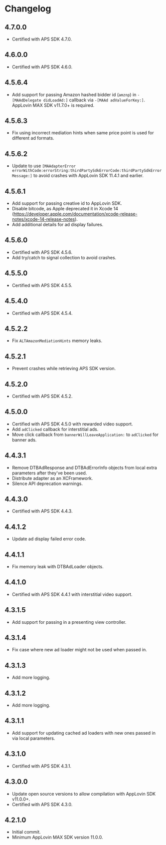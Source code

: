 # Changelog

## 4.7.0.0
* Certified with APS SDK 4.7.0.

## 4.6.0.0
* Certified with APS SDK 4.6.0.

## 4.5.6.4
* Add support for passing Amazon hashed bidder id (`amznp`) in `-[MAAdDelegate didLoadAd:]` callback via `-[MAAd adValueForKey:]`. AppLovin MAX SDK v11.7.0+ is required.

## 4.5.6.3
* Fix using incorrect mediation hints when same price point is used for different ad formats.

## 4.5.6.2
* Update to use `[MAAdapterError errorWithCode:errorString:thirdPartySdkErrorCode:thirdPartySdkErrorMessage:]` to avoid crashes with AppLovin SDK 11.4.1 and earlier.

## 4.5.6.1
* Add support for passing creative id to AppLovin SDK.
* Disable bitcode, as Apple deprecated it in Xcode 14 (https://developer.apple.com/documentation/xcode-release-notes/xcode-14-release-notes).
* Add additional details for ad display failures. 

## 4.5.6.0
* Certified with APS SDK 4.5.6. 
* Add try/catch to signal collection to avoid crashes.

## 4.5.5.0
* Certified with APS SDK 4.5.5.

## 4.5.4.0
* Certified with APS SDK 4.5.4.

## 4.5.2.2
* Fix `ALTAmazonMediationHints` memory leaks.

## 4.5.2.1
* Prevent crashes while retrieving APS SDK version.

## 4.5.2.0
* Certified with APS SDK 4.5.2.

## 4.5.0.0
* Certified with APS SDK 4.5.0 with rewarded video support.
* Add `adClicked` callback for interstitial ads.
* Move click callback from `bannerWillLeaveApplication:` to `adClicked` for banner ads.

## 4.4.3.1
* Remove DTBAdResponse and DTBAdErrorInfo objects from local extra parameters after they've been used.
* Distribute adapter as an XCFramework.
* Silence API deprecation warnings.

## 4.4.3.0
* Certified with APS SDK 4.4.3.

## 4.4.1.2
* Update ad display failed error code.

## 4.4.1.1
* Fix memory leak with DTBAdLoader objects.

## 4.4.1.0
* Certified with APS SDK 4.4.1 with interstitial video support.

## 4.3.1.5
* Add support for passing in a presenting view controller.

## 4.3.1.4
* Fix case where new ad loader might not be used when passed in.

## 4.3.1.3
* Add more logging.

## 4.3.1.2
* Add more logging.

## 4.3.1.1
* Add support for updating cached ad loaders with new ones passed in via local parameters.

## 4.3.1.0
* Certified with APS SDK 4.3.1.

## 4.3.0.0
* Update open source versions to allow compilation with AppLovin SDK v11.0.0+.
* Certified with APS SDK 4.3.0.

## 4.2.1.0
* Initial commit.
* Minimum AppLovin MAX SDK version 11.0.0.
